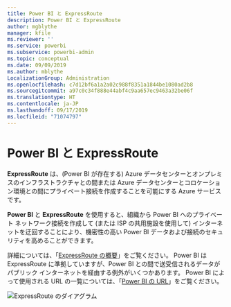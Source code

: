 ```yaml
---
title: Power BI と ExpressRoute
description: Power BI と ExpressRoute
author: mgblythe
manager: kfile
ms.reviewer: ''
ms.service: powerbi
ms.subservice: powerbi-admin
ms.topic: conceptual
ms.date: 09/09/2019
ms.author: mblythe
LocalizationGroup: Administration
ms.openlocfilehash: c7d12bf6a1a2a02c988f8351a1844be1080ad2b8
ms.sourcegitcommit: a97c0c34f888e44abf4c9aa657ec9463a32be06f
ms.translationtype: HT
ms.contentlocale: ja-JP
ms.lasthandoff: 09/17/2019
ms.locfileid: "71074797"
---
```

# <a name="power-bi-and-expressroute"></a>Power BI と ExpressRoute

**ExpressRoute** は、(Power BI が存在する) Azure データセンターとオンプレミスのインフラストラクチャとの間または Azure データセンターとコロケーション環境との間にプライベート接続を作成することを可能にする Azure サービスです。

**Power BI** と **ExpressRoute** を使用すると、組織から Power BI へのプライベート ネットワーク接続を作成して (または ISP の共用施設を使用して) インターネットを迂回することにより、機密性の高い Power BI データおよび接続のセキュリティを高めることができます。

詳細については、「[ExpressRoute の概要](/azure/expressroute/expressroute-introduction)」をご覧ください。 Power BI は ExpressRoute に準拠していますが、Power BI との間で送受信されるデータがパブリック インターネットを経由する例外がいくつかあります。 Power BI によって使用される URL の一覧については、「[Power BI の URL](power-bi-whitelist-urls.md)」をご覧ください。

![ExpressRoute のダイアグラム](media/service-admin-power-bi-expressroute/pbi_expressroute_1.png)